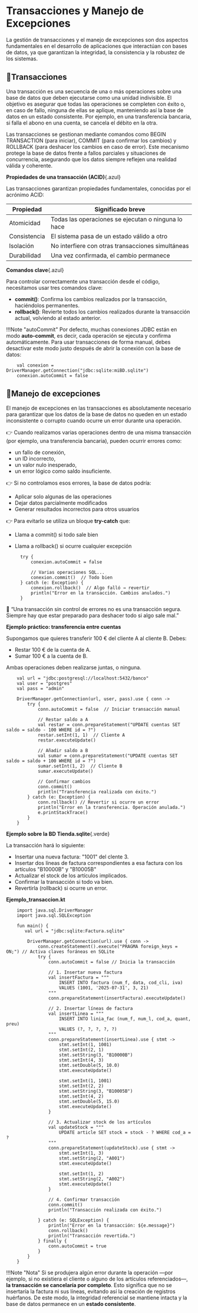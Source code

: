 # Transacciones y Manejo de Excepciones

La gestión de transacciones y el manejo de excepciones son dos aspectos fundamentales en el desarrollo de aplicaciones que interactúan con bases de datos, ya que garantizan la integridad, la consistencia y la robustez de los sistemas.

## 🔹Transacciones

Una transacción es una secuencia de una o más operaciones sobre una base de datos que deben ejecutarse como una unidad indivisible. El objetivo es asegurar que todas las operaciones se completen con éxito o, en caso de fallo, ninguna de ellas se aplique, manteniendo así la base de datos en un estado consistente. Por ejemplo, en una transferencia bancaria, si falla el abono en una cuenta, se cancela el débito en la otra.

Las transacciones se gestionan mediante comandos como BEGIN TRANSACTION (para iniciar), COMMIT (para confirmar los cambios) y ROLLBACK (para deshacer los cambios en caso de error). Este mecanismo protege la base de datos frente a fallos parciales y situaciones de concurrencia, asegurando que los datos siempre reflejen una realidad válida y coherente.


**Propiedades de una transacción (ACID)**{.azul}

Las transacciones garantizan propiedades fundamentales, conocidas por el acrónimo ACID:

Propiedad|	Significado breve
---------|-------------------
Atomicidad|	Todas las operaciones se ejecutan o ninguna lo hace
Consistencia|	El sistema pasa de un estado válido a otro
Isolación|	No interfiere con otras transacciones simultáneas
Durabilidad| Una vez confirmada, el cambio permanece



**Comandos clave**{.azul}

Para controlar correctamente una transacción desde el código, necesitamos usar tres comandos clave:


- **commit()**: Confirma los cambios realizados por la transacción, haciéndolos permanentes.
- **rollback()**: Revierte todos los cambios realizados durante la transacción actual, volviendo al estado anterior.

!!!Note "autoCommit"
    Por defecto, muchas conexiones JDBC están en modo **auto-commit**, es decir, cada operación se ejecuta y confirma automáticamente. Para usar transacciones de forma manual, debes desactivar este modo justo después de abrir la conexión con la base de datos:

        val conexion = DriverManager.getConnection("jdbc:sqlite:miBD.sqlite")
        conexion.autoCommit = false



## 🔹Manejo de excepciones


El manejo de excepciones en las transacciones es absolutamente necesario para garantizar que los datos de la base de datos no queden en un estado inconsistente o corrupto cuando ocurre un error durante una operación.

👉  Cuando realizamos varias operaciones dentro de una misma transacción (por ejemplo, una transferencia bancaria), pueden ocurrir errores como:

- un fallo de conexión,
- un ID incorrecto,
- un valor nulo inesperado,
- un error lógico como saldo insuficiente.
  
👉  Si no controlamos esos errores, la base de datos podría:

- Aplicar solo algunas de las operaciones
- Dejar datos parcialmente modificados
- Generar resultados incorrectos para otros usuarios

👉  Para evitarlo se utiliza un bloque **try-catch** que:

- Llama a commit() si todo sale bien
- Llama a rollback() si ocurre cualquier excepción


        try {
            conexion.autoCommit = false

            // Varias operaciones SQL...
            conexion.commit()  // Todo bien
        } catch (e: Exception) {
            conexion.rollback()  // Algo falló → revertir
            println("Error en la transacción. Cambios anulados.")
        }


📌 “Una transacción sin control de errores no es una transacción segura. Siempre hay que estar preparado para deshacer todo si algo sale mal.”



**Ejemplo práctico: transferencia entre cuentas**

Supongamos que quieres transferir 100 € del cliente A al cliente B. Debes:

- Restar 100 € de la cuenta de A.
- Sumar 100 € a la cuenta de B.

Ambas operaciones deben realizarse juntas, o ninguna.   

        val url = "jdbc:postgresql://localhost:5432/banco"
        val user = "postgres"
        val pass = "admin"

        DriverManager.getConnection(url, user, pass).use { conn ->
            try {
                conn.autoCommit = false  // Iniciar transacción manual

                // Restar saldo a A
                val restar = conn.prepareStatement("UPDATE cuentas SET saldo = saldo - 100 WHERE id = ?")
                restar.setInt(1, 1)  // Cliente A
                restar.executeUpdate()

                // Añadir saldo a B
                val sumar = conn.prepareStatement("UPDATE cuentas SET saldo = saldo + 100 WHERE id = ?")
                sumar.setInt(1, 2)  // Cliente B
                sumar.executeUpdate()

                // Confirmar cambios
                conn.commit()
                println("Transferencia realizada con éxito.")
            } catch (e: Exception) {
                conn.rollback() // Revertir si ocurre un error
                println("Error en la transferencia. Operación anulada.")
                e.printStackTrace()
            }
        }

**Ejemplo sobre la BD Tienda.sqlite**{.verde}  

La transacción hará lo siguiente:

- Insertar una nueva factura: "1001" del clente 3.
- Insertar dos líneas de factura correspondientes a esa factura con los artículos "B10000B" y "B10005B"
- Actualizar el stock de los artículos implicados.
- Confirmar la transacción si todo va bien.
- Revertirla (rollback) si ocurre un error.

**Ejemplo_transaccion.kt**

        import java.sql.DriverManager
        import java.sql.SQLException

        fun main() {
           val url = "jdbc:sqlite:Factura.sqlite"

            DriverManager.getConnection(url).use { conn ->
                conn.createStatement().execute("PRAGMA foreign_keys = ON;") // Activa claves foráneas en SQLite
                try {
                    conn.autoCommit = false // Inicia la transacción

                    // 1. Insertar nueva factura
                    val insertFactura = """
                        INSERT INTO factura (num_f, data, cod_cli, iva)
                        VALUES (1001, '2025-07-31', 3, 21)
                    """
                    conn.prepareStatement(insertFactura).executeUpdate()

                    // 2. Insertar líneas de factura
                    val insertLinea = """
                        INSERT INTO linia_fac (num_f, num_l, cod_a, quant, preu)
                        VALUES (?, ?, ?, ?, ?)
                    """
                    conn.prepareStatement(insertLinea).use { stmt ->
                        stmt.setInt(1, 1001)
                        stmt.setInt(2, 1)
                        stmt.setString(3, "B10000B")
                        stmt.setInt(4, 3)
                        stmt.setDouble(5, 10.0)
                        stmt.executeUpdate()

                        stmt.setInt(1, 1001)
                        stmt.setInt(2, 2)
                        stmt.setString(3, "B10005B")
                        stmt.setInt(4, 2)
                        stmt.setDouble(5, 15.0)
                        stmt.executeUpdate()
                    }

                    // 3. Actualizar stock de los artículos
                    val updateStock = """
                        UPDATE article SET stock = stock - ? WHERE cod_a = ?
                    """
                    conn.prepareStatement(updateStock).use { stmt ->
                        stmt.setInt(1, 3)
                        stmt.setString(2, "A001")
                        stmt.executeUpdate()

                        stmt.setInt(1, 2)
                        stmt.setString(2, "A002")
                        stmt.executeUpdate()
                    }

                    // 4. Confirmar transacción
                    conn.commit()
                    println("Transacción realizada con éxito.")

                } catch (e: SQLException) {
                    println("Error en la transacción: ${e.message}")
                    conn.rollback()
                    println("Transacción revertida.")
                } finally {
                    conn.autoCommit = true
                }
            }
        }

!!!Note "Nota"
    Si se produjera algún error durante la operación —por ejemplo, si no existiera el cliente o alguno de los artículos referenciados—, **la transacción se cancelaría por completo**. Esto significa que no se insertaría la factura ni sus líneas, evitando así la creación de registros huérfanos. De este modo, la integridad referencial se mantiene intacta y la base de datos permanece en un **estado consistente**.